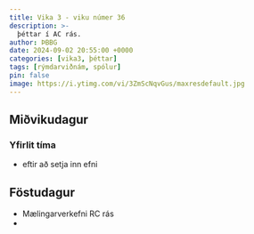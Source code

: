 ```yaml
---
title: Vika 3 - viku númer 36
description: >-
  þéttar í AC rás.
author: ÞBBG
date: 2024-09-02 20:55:00 +0000
categories: [vika3, þéttar]
tags: [rýmdarviðnám, spólur]
pin: false
image: https://i.ytimg.com/vi/3ZmScNqvGus/maxresdefault.jpg
---
```


## Miðvikudagur

### Yfirlit tíma

- eftir að setja inn efni

## Föstudagur

- Mælingarverkefni RC rás
- 